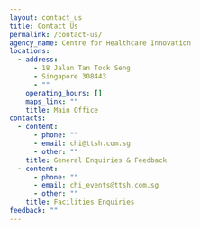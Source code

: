 ```yaml
---
layout: contact_us
title: Contact Us
permalink: /contact-us/
agency_name: Centre for Healthcare Innovation
locations:
  - address:
      - 18 Jalan Tan Tock Seng
      - Singapore 308443
      - ""
    operating_hours: []
    maps_link: ""
    title: Main Office
contacts:
  - content:
      - phone: ""
      - email: chi@ttsh.com.sg
      - other: ""
    title: General Enquiries & Feedback
  - content:
      - phone: ""
      - email: chi_events@ttsh.com.sg
      - other: ""
    title: Facilities Enquiries
feedback: ""
---
```

